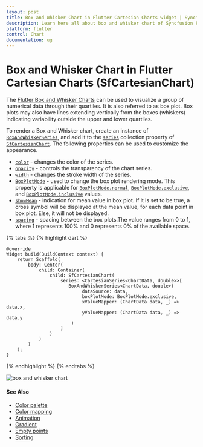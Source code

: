 ```yaml
---
layout: post
title: Box and Whisker Chart in Flutter Cartesian Charts widget | Syncfusion 
description: Learn here all about box and whisker chart of Syncfusion Flutter Cartesian Charts (SfCartesianChart) widget and more.
platform: flutter
control: Chart
documentation: ug
---
```


# Box and Whisker Chart in Flutter Cartesian Charts (SfCartesianChart)

The [Flutter Box and Whisker Charts](https://www.syncfusion.com/flutter-widgets/flutter-charts/chart-types/box-and-whisker-chart) can be used to visualize a group of numerical data through their quartiles. It is also referred to as box plot. Box plots may also have lines extending vertically from the boxes (whiskers) indicating variability outside the upper and lower quartiles.

To render a Box and Whisker chart, create an instance of [`BoxAndWhiskerSeries`](https://pub.dev/documentation/syncfusion_flutter_charts/latest/charts/BoxAndWhiskerSeries-class.html), and add it to the [`series`](https://pub.dev/documentation/syncfusion_flutter_charts/latest/charts/SfCartesianChart/series.html) collection property of [`SfCartesianChart`](https://pub.dev/documentation/syncfusion_flutter_charts/latest/charts/SfCartesianChart/SfCartesianChart.html). The following properties can be used to customize the appearance.

* [`color`](https://pub.dev/documentation/syncfusion_flutter_charts/latest/charts/ChartSeries/color.html) - changes the color of the series.
* [`opacity`](https://pub.dev/documentation/syncfusion_flutter_charts/latest/charts/ChartSeries/opacity.html) - controls the transparency of the chart series.
* [`width`](https://pub.dev/documentation/syncfusion_flutter_charts/latest/charts/ColumnSeries/width.html) - changes the stroke width of the series.
* [`BoxPlotMode`](https://pub.dev/documentation/syncfusion_flutter_charts/latest/charts/BoxAndWhiskerSeries/boxPlotMode.html) - used to change the box plot rendering mode. This property is applicable for 
[`BoxPlotMode.normal`](https://pub.dev/documentation/syncfusion_flutter_charts/latest/charts/BoxPlotMode.html#normal), [`BoxPlotMode.exclusive`](https://pub.dev/documentation/syncfusion_flutter_charts/latest/charts/BoxPlotMode.html#exclusive), and [`BoxPlotMode.inclusive`](https://pub.dev/documentation/syncfusion_flutter_charts/latest/charts/BoxPlotMode.html#inclusive) values.
* [`showMean`](https://pub.dev/documentation/syncfusion_flutter_charts/latest/charts/BoxAndWhiskerSeries/showMean.html) - indication for mean value in box plot. If it is set to be true, a cross symbol will be displayed at the mean value, for each data point in box plot. Else, it will not be displayed.
* [`spacing`](https://pub.dev/documentation/syncfusion_flutter_charts/latest/charts/BoxAndWhiskerSeries/spacing.html) - spacing between the box plots.The value ranges from 0 to 1, where 1 represents 100% and 0 represents 0% of the available space.

{% tabs %}
{% highlight dart %}

    @override
    Widget build(BuildContext context) {
        return Scaffold(
            body: Center(
                child: Container(
                    child: SfCartesianChart(
                        series: <CartesianSeries<ChartData, double>>[
                           BoxAndWhiskerSeries<ChartData, double>(
                                dataSource: data,
                                boxPlotMode: BoxPlotMode.exclusive,
                                xValueMapper: (ChartData data, _) => data.x,
                                yValueMapper: (ChartData data, _) => data.y
                            )
                        ]
                    )
                )
            )   
        );
    }

{% endhighlight %}
{% endtabs %}

![box and whisker chart](cartesian-chart-types-images/box_and_whisker.png)

#### See Also

* [Color palette](/flutter/cartesian-charts/series-customization#color-palette) 
* [Color mapping](/flutter/cartesian-charts/series-customization#color-mapping-for-data-points)
* [Animation](/flutter/cartesian-charts/series-customization#animation)
* [Gradient](/flutter/cartesian-charts/series-customization#gradient-fill)
* [Empty points](/flutter/cartesian-charts/series-customization#empty-points)
* [Sorting](/flutter/cartesian-charts/series-customization#sorting)
